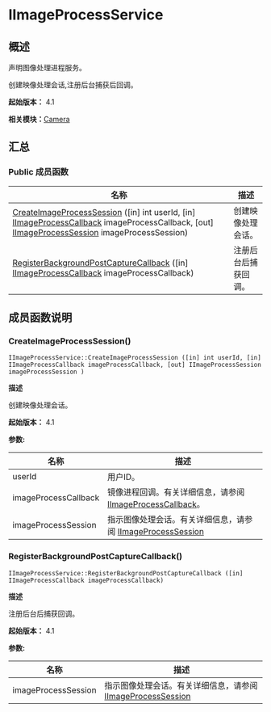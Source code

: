 # IImageProcessService


## 概述

声明图像处理进程服务。

创建映像处理会话,注册后台捕获后回调。

**起始版本：** 4.1

**相关模块：**[Camera](_camera_v12.md)


## 汇总


### Public 成员函数

| 名称 | 描述 | 
| -------- | -------- |
| [CreateImageProcessSession](#createimageprocesssession) ([in] int userId, [in] [IImageProcessCallback](interface_i_image_process_callback_v12.md) imageProcessCallback, [out] [IImageProcessSession](interface_i_image_process_session_v12.md) imageProcessSession) | 创建映像处理会话。  | 
| [RegisterBackgroundPostCaptureCallback](#registerbackgroundpostcapturecallback) ([in] [IImageProcessCallback](interface_i_image_process_callback_v12.md) imageProcessCallback) | 注册后台后捕获回调。  | 


## 成员函数说明


### CreateImageProcessSession()

```
IImageProcessService::CreateImageProcessSession ([in] int userId, [in] IImageProcessCallback imageProcessCallback, [out] IImageProcessSession imageProcessSession )
```
**描述**

创建映像处理会话。

**起始版本：** 4.1

**参数:**

| 名称 | 描述 | 
| -------- | -------- |
| userId | 用户ID。  | 
| imageProcessCallback | 镜像进程回调。有关详细信息，请参阅 [IImageProcessCallback](interface_i_image_process_callback_v12.md)。  | 
| imageProcessSession | 指示图像处理会话。有关详细信息，请参阅 [IImageProcessSession](interface_i_image_process_session_v12.md) | 


### RegisterBackgroundPostCaptureCallback()

```
IImageProcessService::RegisterBackgroundPostCaptureCallback ([in] IImageProcessCallback imageProcessCallback)
```
**描述**

注册后台后捕获回调。

**起始版本：** 4.1

**参数:**

| 名称 | 描述 | 
| -------- | -------- |
| imageProcessSession | 指示图像处理会话。有关详细信息，请参阅 [IImageProcessSession](interface_i_image_process_session_v12.md) | 

